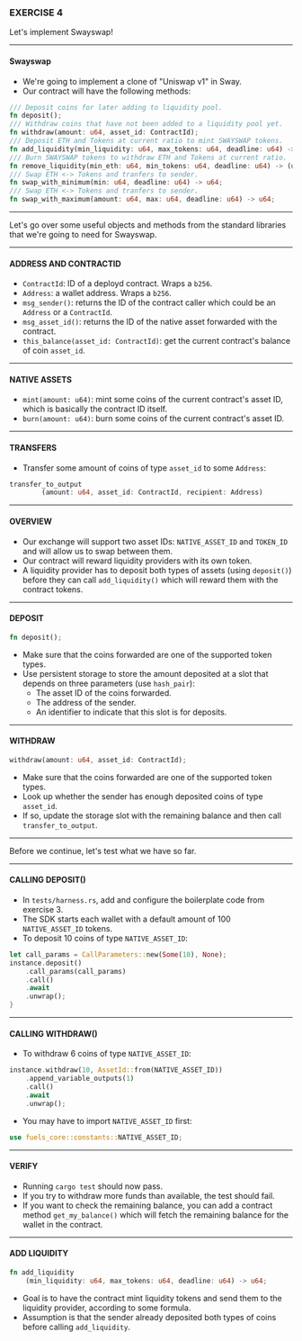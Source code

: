 ### EXERCISE 4

Let's implement Swayswap!

---

#### Swayswap
* We're going to implement a clone of "Uniswap v1" in Sway.
* Our contract will have the following methods:

```rust
/// Deposit coins for later adding to liquidity pool.
fn deposit();
/// Withdraw coins that have not been added to a liquidity pool yet.
fn withdraw(amount: u64, asset_id: ContractId);
/// Deposit ETH and Tokens at current ratio to mint SWAYSWAP tokens.
fn add_liquidity(min_liquidity: u64, max_tokens: u64, deadline: u64) -> u64;
/// Burn SWAYSWAP tokens to withdraw ETH and Tokens at current ratio.
fn remove_liquidity(min_eth: u64, min_tokens: u64, deadline: u64) -> (u64, u64);
/// Swap ETH <-> Tokens and tranfers to sender.
fn swap_with_minimum(min: u64, deadline: u64) -> u64;
/// Swap ETH <-> Tokens and tranfers to sender.
fn swap_with_maximum(amount: u64, max: u64, deadline: u64) -> u64;
```

---

Let's go over some useful objects and methods from the standard libraries that
we're going to need for Swayswap.

---

#### ADDRESS AND CONTRACTID
* `ContractId`: ID of a deployd contract. Wraps a `b256`.
* `Address`: a wallet address. Wraps a `b256`.
* `msg_sender()`: returns the ID of the contract caller which could be an
  `Address` or a `ContractId`.
* `msg_asset_id()`: returns the ID of the native asset forwarded with the
  contract.
* `this_balance(asset_id: ContractId)`: get the current contract's balance of
  coin `asset_id`.

---

#### NATIVE ASSETS
* `mint(amount: u64)`: mint some coins of the current contract's asset ID,
  which is basically the contract ID itself.
* `burn(amount: u64)`: burn some coins of the current contract's asset ID.

---

#### TRANSFERS
* Transfer some amount of coins of type `asset_id` to some `Address`:
```rust
transfer_to_output
        (amount: u64, asset_id: ContractId, recipient: Address)
```

---

#### OVERVIEW 
* Our exchange will support two asset IDs: `NATIVE_ASSET_ID` and `TOKEN_ID` and
  will allow us to swap between them.
* Our contract will reward liquidity providers with its own token.
* A liquidity provider has to deposit both types of assets (using `deposit()`)
  before they can call `add_liquidity()` which will reward them with the
  contract tokens.

---

#### DEPOSIT
```rust
fn deposit();
```
* Make sure that the coins forwarded are one of the supported token types.
* Use persistent storage to store the amount deposited at a slot that depends
  on three parameters (use `hash_pair`):
  * The asset ID of the coins forwarded.
  * The address of the sender.
  * An identifier to indicate that this slot is for deposits.

---

#### WITHDRAW
```rust
withdraw(amount: u64, asset_id: ContractId);
```
* Make sure that the coins forwarded are one of the supported token types.
* Look up whether the sender has enough deposited coins of type `asset_id`.
* If so, update the storage slot with the remaining balance and then call
  `transfer_to_output`.

---

Before we continue, let's test what we have so far.

---

#### CALLING DEPOSIT()
* In `tests/harness.rs`, add and configure the boilerplate code from exercise
  3.
* The SDK starts each wallet with a default amount of 100 `NATIVE_ASSET_ID` tokens.
* To deposit 10 coins of type `NATIVE_ASSET_ID`:

```rust
let call_params = CallParameters::new(Some(10), None);
instance.deposit()
    .call_params(call_params)
    .call()
    .await
    .unwrap();
}
```

---

#### CALLING WITHDRAW()
* To withdraw 6 coins of type `NATIVE_ASSET_ID`:
```rust
instance.withdraw(10, AssetId::from(NATIVE_ASSET_ID))
    .append_variable_outputs(1)
    .call()
    .await
    .unwrap();
```
* You may have to import `NATIVE_ASSET_ID` first:
```rust
use fuels_core::constants::NATIVE_ASSET_ID;
```

---

#### VERIFY
* Running `cargo test` should now pass. 
* If you try to withdraw more funds than available, the test should fail.
* If you want to check the remaining balance, you can add a contract method
  `get_my_balance()` which will fetch the remaining balance for the wallet in
  the contract.

---

#### ADD LIQUIDITY
```rust
fn add_liquidity
    (min_liquidity: u64, max_tokens: u64, deadline: u64) -> u64;
```
* Goal is to have the contract mint liquidity tokens and send them to the
  liquidity provider, according to some formula.
* Assumption is that the sender already deposited both types of coins before
  calling `add_liquidity`. 




